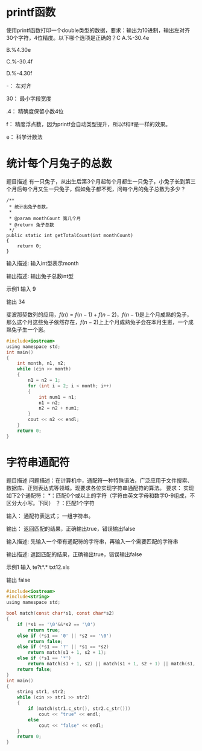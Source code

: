 # printf函数
使用printf函数打印一个double类型的数据，要求：输出为10进制，输出左对齐30个字符，4位精度。以下哪个选项是正确的？C
A.%-30.4e

B.%4.30e

C.%-30.4f

D.%-4.30f

-： 左对齐

30： 最小字段宽度

.4： 精确度保留小数4位

f： 精度浮点数，因为printf会自动类型提升，所以f和lf是一样的效果。

e： 科学计数法
# 统计每个月兔子的总数
题目描述
有一只兔子，从出生后第3个月起每个月都生一只兔子，小兔子长到第三个月后每个月又生一只兔子，假如兔子都不死，问每个月的兔子总数为多少？

 

    /**
     * 统计出兔子总数。
     * 
     * @param monthCount 第几个月
     * @return 兔子总数
     */
    public static int getTotalCount(int monthCount)
    {
        return 0;
    }

输入描述:
输入int型表示month

输出描述:
输出兔子总数int型

示例1
输入
9

输出
34

斐波那契数列的应用，$f(n)=f(n-1)+f(n-2)$，$f(n-1)$是上个月成熟的兔子，那么这个月这些兔子依然存在，$f(n-2)$上上个月成熟兔子会在本月生崽，一个成熟兔子生一个崽。
```c
#include<iostream>
using namespace std;
int main()
{
	int month, n1, n2;
	while (cin >> month)
	{
		n1 = n2 = 1;
		for (int i = 2; i < month; i++)
		{
			int num1 = n1;
			n1 = n2;
			n2 = n2 + num1;
		}
		cout << n2 << endl;
	}
	return 0;
}
```
# 字符串通配符
题目描述
问题描述：在计算机中，通配符一种特殊语法，广泛应用于文件搜索、数据库、正则表达式等领域。现要求各位实现字符串通配符的算法。
要求：
实现如下2个通配符：
*：匹配0个或以上的字符（字符由英文字母和数字0-9组成，不区分大小写。下同）
？：匹配1个字符


输入：
通配符表达式；
一组字符串。


输出：
返回匹配的结果，正确输出true，错误输出false

输入描述:
先输入一个带有通配符的字符串，再输入一个需要匹配的字符串

输出描述:
返回匹配的结果，正确输出true，错误输出false

示例1
输入
te?t*.*
txt12.xls

输出
false

```c
#include<iostream>
#include<string>
using namespace std;

bool match(const char*s1, const char*s2)
{
	if (*s1 == '\0'&&*s2 == '\0')
		return true;
	else if (*s1 == '0' || *s2 == '\0')
		return false;
	else if (*s1 == '?' || *s1 == *s2)
		return match(s1 + 1, s2 + 1);
	else if (*s1 == '*')
		return match(s1 + 1, s2) || match(s1 + 1, s2 + 1) || match(s1, s2 + 1);//*分别匹配0个、1个、n个
    return false;
}
int main()
{
	string str1, str2;
	while (cin >> str1 >> str2)
	{
		if (match(str1.c_str(), str2.c_str()))
			cout << "true" << endl;
		else
			cout << "false" << endl;
	}
	return 0;
}
```
